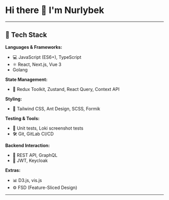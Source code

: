 # Hi there 👋 I'm Nurlybek

---

## 🚀 Tech Stack

**Languages & Frameworks:**
- 💻 JavaScript (ES6+), TypeScript
- ⚛️ React, Next.js, Vue 3
- Golang

**State Management:**
- 🧠 Redux Toolkit, Zustand, React Query, Context API

**Styling:**
- 🎨 Tailwind CSS, Ant Design, SCSS, Formik

**Testing & Tools:**
- 🧪 Unit tests, Loki screenshot tests
- 🛠 Git, GitLab CI/CD

**Backend Interaction:**
- 🔌 REST API, GraphQL
- 🔐 JWT, Keycloak

**Extras:**
- 📊 D3.js, vis.js
- ⚙️ FSD (Feature-Sliced Design)

---



